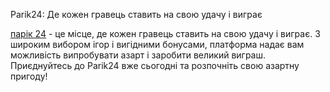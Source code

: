 Parik24: Де кожен гравець ставить на свою удачу і виграє

[парік 24](https://5johnny24.com/) - це місце, де кожен гравець ставить на свою удачу і виграє. З широким вибором ігор і вигідними бонусами, платформа надає вам можливість випробувати азарт і заробити великий виграш. Приєднуйтесь до Parik24 вже сьогодні та розпочніть свою азартну пригоду!
